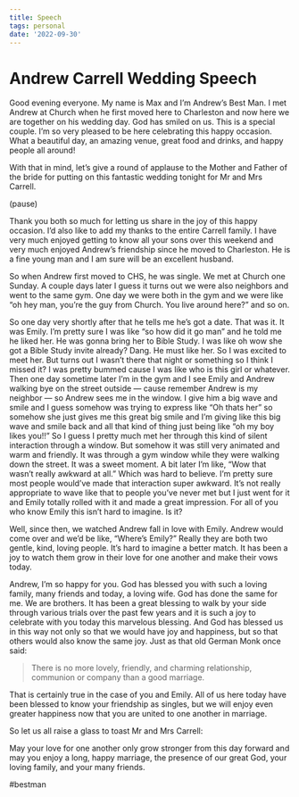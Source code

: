 ```yaml
---
title: Speech
tags: personal
date: '2022-09-30'
---
```


# Andrew Carrell Wedding Speech
Good evening everyone. My name is Max and I’m Andrew’s Best Man. I met Andrew at Church when he first moved here to Charleston and now here we are together on his wedding day. God has smiled on us. This is a special couple. I’m so very pleased to be here celebrating this happy occasion. What a beautiful day, an amazing venue, great food and drinks, and happy people all around!

With that in mind, let’s give a round of applause to the Mother and Father of the bride for putting on this fantastic wedding tonight for Mr and Mrs Carrell. 

(pause)

Thank you both so much for letting us share in the joy of this happy occasion. I’d also like to add my thanks to the entire Carrell family. I have very much enjoyed getting to know all your sons over this weekend and very much enjoyed Andrew’s friendship since he moved to Charleston. He is a fine young man and I am sure will be an excellent husband.

So when Andrew first moved to CHS, he was single. We met at Church one Sunday. A couple days later I guess it turns out we were also neighbors and went to the same gym. One day we were both in the gym and we were like “oh hey man, you’re the guy from Church. You live around here?” and so on. 

So one day very shortly after that he tells me he’s got a date. That was it. It was Emily. I’m pretty sure I was like “so how did it go man” and he told me he liked her. He was gonna bring her to Bible Study. I was like oh wow she got a Bible Study invite already? Dang. He must like her. So I was excited to meet her. But turns out I wasn’t there that night or something so I think I missed it? I was pretty bummed cause I was like who is this girl or whatever. Then one day sometime later I’m in the gym and I see Emily and Andrew walking bye on the street outside — cause remember Andrew is my neighbor — so Andrew sees me in the window. I give him a big wave and smile and I guess somehow was trying to express like “Oh thats her” so somehow she just gives me this great big smile and I’m giving like this big wave and smile back and all that kind of thing just being like “oh my boy likes you!!” So I guess I pretty much met her through this kind of silent interaction through a window. But somehow it was still very animated and warm and friendly. It was through a gym window while they were walking down the street. It was a sweet moment. A bit later I’m like, “Wow that wasn’t really awkward at all.” Which was hard to believe. I’m pretty sure most people would’ve made that interaction super awkward. It’s not really appropriate to wave like that to people you’ve never met but I just went for it and Emily totally rolled with it and made a great impression. For all of you who know Emily this isn’t hard to imagine. Is it? 

Well, since then, we watched Andrew fall in love with Emily. Andrew would come over and we’d be like, “Where’s Emily?” Really they are both two gentle, kind, loving people. It’s hard to imagine a better match. It has been a joy to watch them grow in their love for one another and make their vows today.

Andrew, I’m so happy for you. God has blessed you with such a loving family, many friends and today, a loving wife. God has done the same for me. We are brothers. It has been a great blessing to walk by your side through various trials over the past few years and it is such a joy to celebrate with you today this marvelous blessing. And God has blessed us in this way not only so that we would have joy and happiness, but so that others would also know the same joy. Just as that old German Monk once said:

> There is no more lovely, friendly, and charming relationship, communion or company than a good marriage.  

That is certainly true in the case of you and Emily. All of us here today have been blessed to know your friendship as singles, but we will enjoy even greater happiness now that you are united to one another in marriage.

So let us all raise a glass to toast Mr and Mrs Carrell:

May your love for one another only grow stronger from this day forward and may you enjoy a long, happy marriage, the presence of our great God, your loving family, and your many friends.

#bestman



